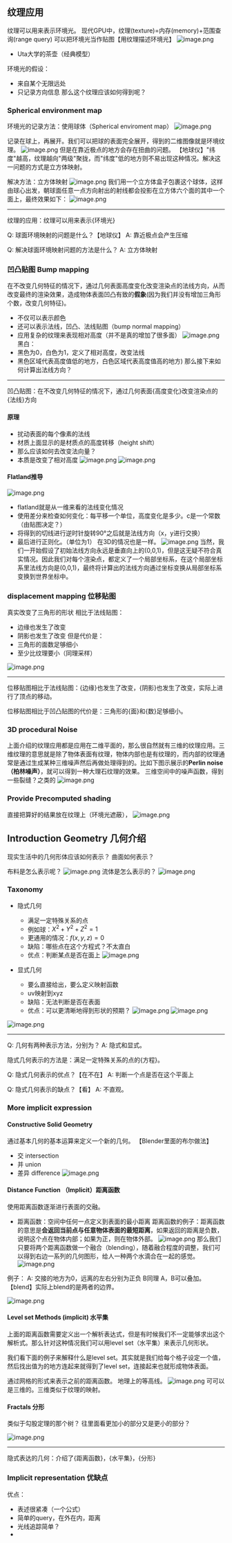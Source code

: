 ## 纹理应用
纹理可以用来表示环境光。
现代GPU中，纹理(texture)=内存(memory)+范围查询(range query)
可以把环境光当作贴图【用纹理描述环境光】
![image.png](https://picbed-1305808788.cos.ap-chengdu.myqcloud.com/img/20241020112421.png)
- Uta大学的茶壶（经典模型）

环境光的假设：
- 来自某个无限远处
- 只记录方向信息
那么这个纹理应该如何得到呢？
### Spherical environment map
环境光的记录方法：使用球体（Spherical enviroment map）
![image.png](https://picbed-1305808788.cos.ap-chengdu.myqcloud.com/img/20241020112714.png)

记录在球上，再展开。我们可以把球的表面完全展开，得到的二维图像就是环境纹理。
![image.png](https://picbed-1305808788.cos.ap-chengdu.myqcloud.com/img/20241020112741.png)
但是在靠近极点的地方会存在扭曲的问题。
【地球仪】"纬度"越高，纹理越向"两级"聚拢，而"纬度"低的地方则不易出现这种情况。解决这一问题的方式是立方体映射。

解决方法：立方体映射
![image.png](https://picbed-1305808788.cos.ap-chengdu.myqcloud.com/img/20241020112931.png)
我们用一个立方体盒子包裹这个球体，这样由球心出发，朝球面任意一点方向射出的射线都会投影在立方体六个面的其中一个面上，最终效果如下：
![image.png](https://picbed-1305808788.cos.ap-chengdu.myqcloud.com/img/20241020113112.png)

---

纹理的应用：纹理可以用来表示{环境光}
<!--ID: 1730359923203-->


Q: 球面环境映射的问题是什么？【地球仪】
A: 靠近极点会产生压缩
<!--ID: 1730359923183-->


Q: 解决球面环境映射问题的方法是什么？
A: 立方体映射
<!--ID: 1730359923189-->


### 凹凸贴图 Bump mapping
在不改变几何特征的情况下，通过几何表面高度变化改变渲染点的法线方向，从而改变最终的渲染效果，造成物体表面凹凸有致的**假象**(因为我们并没有增加三角形个数，改变几何特征)。
- 不仅可以表示颜色
- 还可以表示法线，凹凸、法线贴图（bump normal mapping）
- 应用复杂的纹理来表现相对高度（并不是真的增加了很多面）
![image.png](https://picbed-1305808788.cos.ap-chengdu.myqcloud.com/img/20241020113304.png)
黑白：
- 黑色为0，白色为1，定义了相对高度，改变法线
- 黑色区域代表高度值低的地方，白色区域代表高度值高的地方)
那么接下来如何计算出法线方向？

---

凹凸贴图：在不改变几何特征的情况下，通过几何表面{高度变化}改变渲染点的{法线}方向
<!--ID: 1730359923208-->


#### 原理
- 扰动表面的每个像素的法线
- 材质上面显示的是材质点的高度转移（height shift）
- 那么应该如何去改变法向量？
- 本质是改变了相对高度
![image.png](https://picbed-1305808788.cos.ap-chengdu.myqcloud.com/img/20241020114228.png)
![image.png](https://picbed-1305808788.cos.ap-chengdu.myqcloud.com/img/20241020114626.png)

#### Flatland推导
![image.png](https://picbed-1305808788.cos.ap-chengdu.myqcloud.com/img/20241020115556.png)
- flatland就是从一维来看的法线变化情况
- 使用差分来检查如何变化：每平移一个单位，高度变化是多少。c是一个常数（由贴图决定？）
- 将得到的切线进行逆时针旋转90°之后就是法线方向（x，y进行交换）
- 最后进行正则化。（单位为1）
在3D的情况也是一样。
![image.png](https://picbed-1305808788.cos.ap-chengdu.myqcloud.com/img/20241020140317.png)
当然，我们一开始假设了初始法线方向永远是垂直向上的(0,0,1)，但是这无疑不符合真实情况。因此我们对每个渲染点，都定义了一个局部坐标系，在这个局部坐标系里法线方向是(0,0,1)，最终将计算出的法线方向通过坐标变换从局部坐标系变换到世界坐标中。
### displacement mapping 位移贴图
真实改变了三角形的形状
相比于法线贴图：
- 边缘也发生了改变
- 阴影也发生了改变
但是代价是：
- 三角形的面数足够细小
- 至少比纹理要小（同理采样）

![image.png](https://picbed-1305808788.cos.ap-chengdu.myqcloud.com/img/20241020140624.png)

---

位移贴图相比于法线贴图：{边缘}也发生了改变，{阴影}也发生了改变，实际上进行了顶点的移动。
<!--ID: 1730359923211-->


位移贴图相比于凹凸贴图的代价是：三角形的{面}和{数}足够细小。
<!--ID: 1730359923215-->



### 3D procedural Noise
上面介绍的纹理应用都是应用在二维平面的，那么很自然就有三维的纹理应用。三维纹理的意思就是除了物体表面有纹理，物体内部也是有纹理的，而内部的纹理通常是通过生成某种三维噪声然后再做处理得到的。比如下图示展示的**Perlin noise（柏林噪声）**，就可以得到一种大理石纹理的效果。
三维空间中的噪声函数，得到一些裂缝？之类的
![image.png](https://picbed-1305808788.cos.ap-chengdu.myqcloud.com/img/20241020140904.png)

### Provide Precomputed shading
直接把算好的结果放在纹理上（环境光遮蔽），
![image.png](https://picbed-1305808788.cos.ap-chengdu.myqcloud.com/img/20241020141023.png)

## Introduction Geometry 几何介绍
现实生活中的几何形体应该如何表示？
曲面如何表示？

布料是怎么表示呢？
![image.png](https://picbed-1305808788.cos.ap-chengdu.myqcloud.com/img/20241020141328.png)
流体是怎么表示的？
![image.png](https://picbed-1305808788.cos.ap-chengdu.myqcloud.com/img/20241020141403.png)

### Taxonomy
- 隐式几何
	- 满足一定特殊关系的点
	- 例如球：$X^2+Y^2+Z^2=1$
	- 更通用的情况：$f(x,y,z)=0$
	- 缺陷：哪些点在这个方程式？不太直白
	- 优点：判断某点是否在面上
![image.png](https://picbed-1305808788.cos.ap-chengdu.myqcloud.com/img/20241020142136.png)

- 显式几何
	- 要么直接给出，要么定义映射函数
	- uv映射到xyz
	- 缺陷：无法判断是否在表面
	- 优点：可以更清晰地得到形状的预期？
![image.png](https://picbed-1305808788.cos.ap-chengdu.myqcloud.com/img/20241020142324.png)
![image.png](https://picbed-1305808788.cos.ap-chengdu.myqcloud.com/img/20241020142459.png)

![image.png](https://picbed-1305808788.cos.ap-chengdu.myqcloud.com/img/20241020141852.png)

---

Q: 几何有两种表示方法，分别为？
A: 隐式和显式。
<!--ID: 1730359923192-->


隐式几何表示的方法是：满足一定特殊关系的点的{方程}。
<!--ID: 1730359923218-->


Q: 隐式几何表示的优点？【在不在】
A: 判断一个点是否在这个平面上
<!--ID: 1730359923196-->


Q: 隐式几何表示的缺点？【看】
A: 不直观。
<!--ID: 1730359923200-->


### More implicit expression
#### Constructive Solid Geometry
通过基本几何的基本运算来定义一个新的几何。
【Blender里面的布尔做法】
- 交 intersection
- 并 union
- 差异 difference
![image.png](https://picbed-1305808788.cos.ap-chengdu.myqcloud.com/img/20241023214501.png)

#### Distance Function （Implicit）距离函数
使用距离函数逐渐进行表面的交融。
- 距离函数：空间中任何一点定义到表面的最小距离
距离函数的例子：距离函数的意思是**会返回当前点与任意物体表面的最短距离**，如果返回的距离是负数，说明这个点在物体内部；如果为正，则在物体外部。
![image.png](https://picbed-1305808788.cos.ap-chengdu.myqcloud.com/img/20241024113516.png)
那么我们只要将两个距离函数做一个融合（blending），随着融合程度的调整，我们可以得到右边一系列的几何图形，给人一种两个水滴合在一起的感觉。
![image.png](https://picbed-1305808788.cos.ap-chengdu.myqcloud.com/img/20241023214751.png)

例子：
A: 交接的地方为0，远离的左右分别为正负
B同理
A，B可以叠加。【blend】实际上blend的是两者的边界。

![image.png](https://picbed-1305808788.cos.ap-chengdu.myqcloud.com/img/20241024103032.png)

#### Level set Methods (implicit) 水平集
上面的距离函数需要定义出一个解析表达式，但是有时候我们不一定能够求出这个解析式。那么针对这种情况我们可以用level set（水平集）来表示几何形状。

我们看下面的例子来解释什么是level set。其实就是我们给每个格子设定一个值，然后找出值为的地方连起来就得到了level set，连接起来也就形成物体表面。

通过网格的形式来表示之前的距离函数。
地理上的等高线。
![image.png](https://picbed-1305808788.cos.ap-chengdu.myqcloud.com/img/20241024111113.png)
可可以是三维的。三维类似于纹理的映射。

#### Fractals 分形
类似于勾股定理的那个树？
往里面看更加小的部分又是更小的部分？

![image.png](https://picbed-1305808788.cos.ap-chengdu.myqcloud.com/img/20241024111310.png)

---

隐式表达的几何：介绍了{距离函数}，{水平集}，{分形}
<!--ID: 1730359923222-->


### Implicit representation 优缺点
优点：
- 表述很紧凑（一个公式）
- 简单的query，在外在内，距离
- 光线追踪简单？
- 